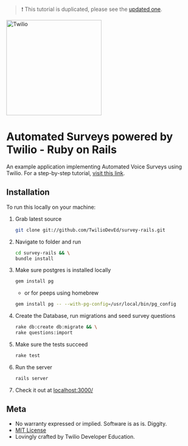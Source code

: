 > ❗ This tutorial is duplicated, please see the [updated one](https://github.com/TwilioDevEd/automated-survey-rails).

<a href="https://www.twilio.com">
  <img src="https://static0.twilio.com/marketing/bundles/marketing/img/logos/wordmark-red.svg" alt="Twilio" width="250" />
</a>

# Automated Surveys powered by Twilio - Ruby on Rails

An example application implementing Automated Voice Surveys using Twilio.  For a
step-by-step tutorial, [visit this
link](https://www.twilio.com/docs/howto/walkthrough/automated-survey/ruby/rails).


## Installation

To run this locally on your machine:

1. Grab latest source

    ```bash
    git clone git://github.com/TwilioDevEd/survey-rails.git
    ```

2. Navigate to folder and run

    ```bash
    cd survey-rails && \
    bundle install
    ```

3. Make sure postgres is installed locally

    ```bash
    gem install pg
    ```
    * or for peeps using homebrew

    ```bash
    gem install pg -- --with-pg-config=/usr/local/bin/pg_config
    ```

4. Create the Database, run migrations and seed survey questions

    ```bash
    rake db:create db:migrate && \
    rake questions:import
    ```

5. Make sure the tests succeed

    ```bash
    rake test
    ```
6) Run the server

    ```bash
    rails server
    ```

7) Check it out at [localhost:3000/](http://localhost:3000/)

## Meta

* No warranty expressed or implied.  Software is as is. Diggity.
* [MIT License](http://www.opensource.org/licenses/mit-license.html)
* Lovingly crafted by Twilio Developer Education.
